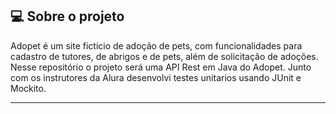 ## 💻 Sobre o projeto

Adopet é um site fictício de adoção de pets, com funcionalidades para cadastro de tutores, de abrigos e de pets, além de solicitação de adoções. Nesse repositório o projeto será uma API Rest em Java do Adopet.
Junto com os instrutores da Alura desenvolvi testes unitarios usando JUnit e Mockito. 

---
